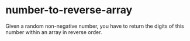 # number-to-reverse-array
Given a random non-negative number, you have to return the digits of this number within an array in reverse order.
